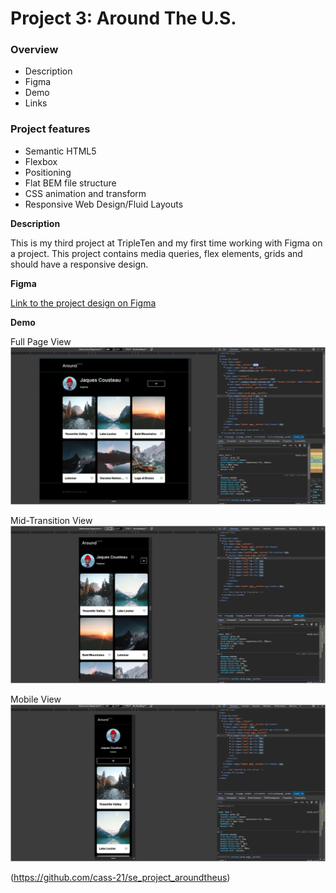 # Project 3: Around The U.S.

### Overview
* Description
* Figma
* Demo
* Links

### Project features
- Semantic HTML5
- Flexbox
- Positioning
- Flat BEM file structure
- CSS animation and transform
- Responsive Web Design/Fluid Layouts

**Description**

This is my third project at TripleTen and my first time working with Figma on a project. This project contains media queries, flex elements, grids and should have a responsive design.

**Figma**

[Link to the project design on Figma](https://www.figma.com/design/Es8zZP3ARGH9JGcw60i3OD/Sprint-3_-Around-the-US?node-id=0-1&t=KbTGmJXZs3idUKdP-0)

**Demo**

Full Page View 
![alt text](./images/demo/Full%20screen.png)

Mid-Transition View
![alt text](./images/demo/Mid%20Transition.png)

Mobile View
![alt text](./images/demo/Mobile%20View.png)

(https://github.com/cass-21/se_project_aroundtheus)

